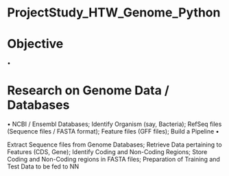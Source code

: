 # ProjectStudy_HTW_Genome_Python
# Objective
 •
# Research on Genome Data / Databases
 •
 NCBI / Ensembl Databases;
 Identify Organism (say, Bacteria);
 RefSeq files (Sequence files / FASTA format);
 Feature files (GFF files);
 Build a Pipeline
 •
 
 Extract Sequence files from Genome Databases;
 Retrieve Data pertaining to Features (CDS, Gene);
 Identify Coding and Non-Coding Regions;
 Store Coding and Non-Coding regions in FASTA files;
 Preparation of Training and Test Data to be fed to NN
